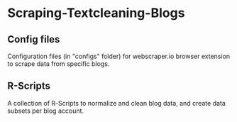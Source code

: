 # Scraping-Textcleaning-Blogs


## Config files

Configuration files (in "configs" folder) for webscraper.io browser extension to scrape data from specific blogs.

## R-Scripts

A collection of R-Scripts to normalize and clean blog data, and create data subsets per blog account.

